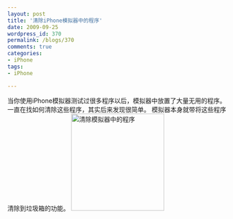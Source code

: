 ```yaml
---
layout: post
title: '清除iPhone模拟器中的程序'
date: 2009-09-25
wordpress_id: 370
permalink: /blogs/370
comments: true
categories:
- iPhone
tags:
- iPhone

---
```

当你使用iPhone模拟器测试过很多程序以后，模拟器中放置了大量无用的程序。 一直在找如何清除这些程序，其实后来发现很简单。 模拟器本身就带将这些程序清除到垃圾箱的功能。 
<a href="http://blog.prosight.me/wp-content/uploads/2009/09/1.png"><img src="http://blog.prosight.me/wp-content/uploads/2009/09/1.png" alt="清除模拟器中的程序" title="清除模拟器中的程序" width="210" height="219" class="alignnone size-full wp-image-371" /></a>
